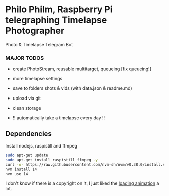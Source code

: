 # Philo Philm, Raspberry Pi telegraphing Timelapse Photographer

Photo &amp; Timelapse Telegram Bot

### MAJOR TODOS

- create PhotoStream, reusable multitarget, queueing [fix queueing!]
- more timelapse settings

- save to folders shots & vids (with data.json & readme.md)
- upload via git
- clean storage

- !! automatically take a timelapse every day !!

## Dependencies

Install nodejs, raspistill and ffmpeg

```sh
sudo apt-get update
sudo apt-get install raspistill ffmpeg -y
curl -o- https://raw.githubusercontent.com/nvm-sh/nvm/v0.38.0/install.sh | bash
nvm install 14
nvm use 14
```

I don't know if there is a copyright on it, I just liked the [loading animation](https://smashinghub.com/10-cool-loading-animated-gif.htm) a lot.
